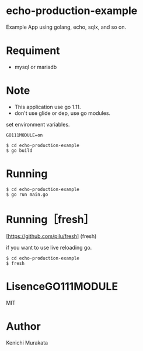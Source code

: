 # echo-production-example
Example App using golang, echo, sqlx, and so on.


# Requiment
+ mysql or mariadb

# Note
+ This application use go 1.11.
+ don't use glide or dep, use go modules.

set environment variables.
```
GO111MODULE=on
```

```
$ cd echo-production-example
$ go build
```


# Running
```
$ cd echo-production-example
$ go run main.go
```

# Running［fresh］
[https://github.com/pilu/fresh] (fresh)

if you want to use live reloading go.
```
$ cd echo-production-example
$ fresh
```

# LisenceGO111MODULE
MIT

# Author
Kenichi Murakata
